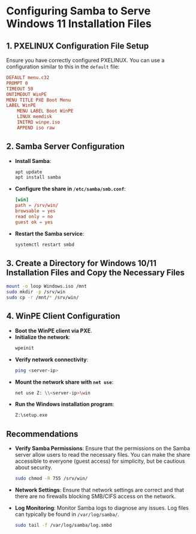 
# Configuring Samba to Serve Windows 11 Installation Files

## 1. PXELINUX Configuration File Setup

Ensure you have correctly configured PXELINUX. You can use a configuration similar to this in the `default` file:

```conf
DEFAULT menu.c32
PROMPT 0
TIMEOUT 50
ONTIMEOUT WinPE
MENU TITLE PXE Boot Menu
LABEL WinPE
    MENU LABEL Boot WinPE
    LINUX memdisk
    INITRD winpe.iso
    APPEND iso raw
```

## 2. Samba Server Configuration

- **Install Samba**:
  ```sh
  apt update
  apt install samba
  ```

- **Configure the share in `/etc/samba/smb.conf`**:
  ```conf
  [win]
  path = /srv/win/
  browsable = yes
  read only = no
  guest ok = yes
  ```

- **Restart the Samba service**:
  ```sh
  systemctl restart smbd
  ```

## 3. Create a Directory for Windows 10/11 Installation Files and Copy the Necessary Files

```sh
mount -o loop Windows.iso /mnt
sudo mkdir -p /srv/win
sudo cp -r /mnt/* /srv/win/
```

## 4. WinPE Client Configuration

- **Boot the WinPE client via PXE**.
- **Initialize the network**:
  ```sh
  wpeinit
  ```
- **Verify network connectivity**:
  ```sh
  ping <server-ip>
  ```
- **Mount the network share with `net use`**:
  ```sh
  net use Z: \\<server-ip>\win
  ```
- **Run the Windows installation program**:
  ```sh
  Z:\setup.exe
  ```

## Recommendations

- **Verify Samba Permissions**: Ensure that the permissions on the Samba server allow users to read the necessary files. You can make the share accessible to everyone (guest access) for simplicity, but be cautious about security.
  ```sh
  sudo chmod -R 755 /srv/win/
  ```

- **Network Settings**: Ensure that network settings are correct and that there are no firewalls blocking SMB/CIFS access on the network.

- **Log Monitoring**: Monitor Samba logs to diagnose any issues. Log files can typically be found in `/var/log/samba/`.
  ```sh
  sudo tail -f /var/log/samba/log.smbd
  ```
```